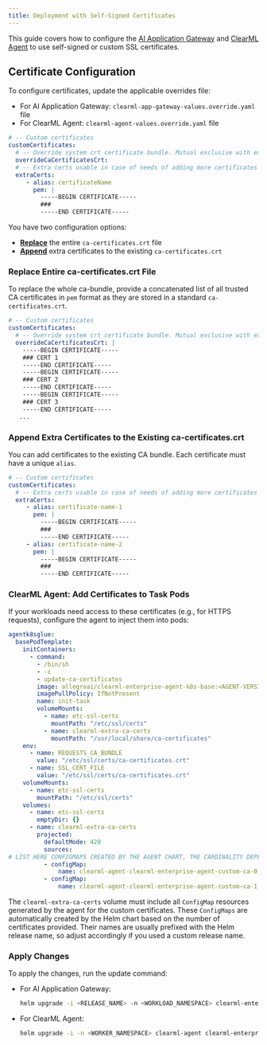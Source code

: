 ```yaml
---
title: Deployment with Self-Signed Certificates
---
```


This guide covers how to configure the [AI Application Gateway](../appgw.md) and [ClearML Agent](../../../clearml_agent/clearml_agent_deployment_k8s.md#agent-with-an-enterprise-server) 
to use self-signed or custom SSL certificates. 

## Certificate Configuration

To configure certificates, update the applicable overrides file:
* For AI Application Gateway: `clearml-app-gateway-values.override.yaml` file
* For ClearML Agent: `clearml-agent-values.override.yaml` file

```yaml
# -- Custom certificates
customCertificates:
  # -- Override system crt certificate bundle. Mutual exclusive with extraCerts.
  overrideCaCertificatesCrt:
  # -- Extra certs usable in case of needs of adding more certificates to the standard bundle, Requires root permissions to run update-ca-certificates. Mutual exclusive with overrideCaCertificatesCrt.
  extraCerts:
     - alias: certificateName
       pem: |
         -----BEGIN CERTIFICATE-----
         ###
         -----END CERTIFICATE-----
```

You have two configuration options:

- [**Replace**](#replace-entire-ca-certificatescrt-file) the entire `ca-certificates.crt` file
- [**Append**](#append-extra-certificates-to-the-existing-ca-certificatescrt) extra certificates to the existing `ca-certificates.crt`


### Replace Entire ca-certificates.crt File

To replace the whole ca-bundle, provide a concatenated list of all trusted CA certificates in `pem` format as 
they are stored in a standard `ca-certificates.crt`.

```yaml
# -- Custom certificates
customCertificates:
  # -- Override system crt certificate bundle. Mutual exclusive with extraCerts.
  overrideCaCertificatesCrt: |
    -----BEGIN CERTIFICATE-----
    ### CERT 1
    -----END CERTIFICATE-----
    -----BEGIN CERTIFICATE-----
    ### CERT 2
    -----END CERTIFICATE-----
    -----BEGIN CERTIFICATE-----
    ### CERT 3
    -----END CERTIFICATE-----
   ...
```

### Append Extra Certificates to the Existing ca-certificates.crt

You can add certificates to the existing CA bundle. Each certificate must have a unique `alias`.

```yaml
# -- Custom certificates
customCertificates:
  # -- Extra certs usable in case of needs of adding more certificates to the standard bundle, Requires root permissions to run update-ca-certificates. Mutual exclusive with overrideCaCertificatesCrt.
  extraCerts:
     - alias: certificate-name-1
       pem: |
         -----BEGIN CERTIFICATE-----
         ###
         -----END CERTIFICATE-----
     - alias: certificate-name-2
       pem: |
         -----BEGIN CERTIFICATE-----
         ###
         -----END CERTIFICATE-----
```

### ClearML Agent: Add Certificates to Task Pods

If your workloads need access to these certificates (e.g., for HTTPS requests), configure the agent to inject them into pods:

```yaml
agentk8sglue:
  basePodTemplate:
    initContainers:
      - command:
        - /bin/sh
        - -c
        - update-ca-certificates
        image: allegroai/clearml-enterprise-agent-k8s-base:<AGENT-VERSION-AVAILABLE-ON-REPO>
        imagePullPolicy: IfNotPresent
        name: init-task
        volumeMounts:
          - name: etc-ssl-certs
            mountPath: "/etc/ssl/certs"
          - name: clearml-extra-ca-certs
            mountPath: "/usr/local/share/ca-certificates"
    env:
      - name: REQUESTS_CA_BUNDLE
        value: "/etc/ssl/certs/ca-certificates.crt"
      - name: SSL_CERT_FILE
        value: "/etc/ssl/certs/ca-certificates.crt"
    volumeMounts:
      - name: etc-ssl-certs
        mountPath: "/etc/ssl/certs"
    volumes:
      - name: etc-ssl-certs
        emptyDir: {}
      - name: clearml-extra-ca-certs
        projected:
          defaultMode: 420
          sources:
# LIST HERE CONFIGMAPS CREATED BY THE AGENT CHART, THE CARDINALITY DEPENDS ON THE NUMBER OF CERTS PROVIDED.
          - configMap:
              name: clearml-agent-clearml-enterprise-agent-custom-ca-0
          - configMap:
              name: clearml-agent-clearml-enterprise-agent-custom-ca-1
```

The `clearml-extra-ca-certs` volume must include all `ConfigMap` resources generated by the agent for the custom certificates.
These `ConfigMaps` are automatically created by the Helm chart based on the number of certificates provided.
Their names are usually prefixed with the Helm release name, so adjust accordingly if you used a custom release name.

### Apply Changes

To apply the changes, run the update command:
* For AI Application Gateway:

   ```bash
   helm upgrade -i <RELEASE_NAME> -n <WORKLOAD_NAMESPACE> clearml-enterprise/clearml-enterprise-app-gateway --version <CHART_VERSION> -f clearml-app-gateway-values.override.yaml
   ```

* For ClearML Agent: 

   ```bash
   helm upgrade -i -n <WORKER_NAMESPACE> clearml-agent clearml-enterprise/clearml-enterprise-agent --create-namespace -f clearml-agent-values.override.yaml
   ```